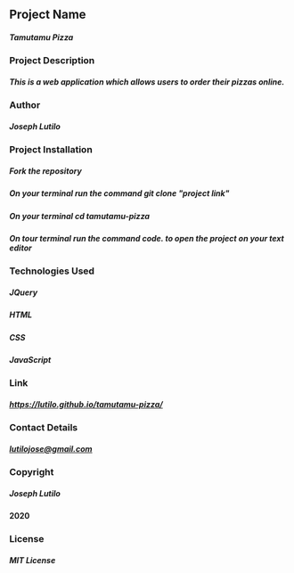 ##  Project Name
##### Tamutamu Pizza

### Project Description
##### This is a web application which allows users to order their pizzas online.

### Author
##### Joseph Lutilo

### Project Installation
##### Fork the repository
##### On your terminal run the command git clone "project link"
##### On your terminal  cd tamutamu-pizza
##### On tour terminal run the command code. to open the project on your text editor


### Technologies Used
##### JQuery
##### HTML
##### CSS
##### JavaScript

### Link
##### https://lutilo.github.io/tamutamu-pizza/

### Contact Details
##### lutilojose@gmail.com

### Copyright
##### Joseph Lutilo
#### 2020

### License
##### MIT License



